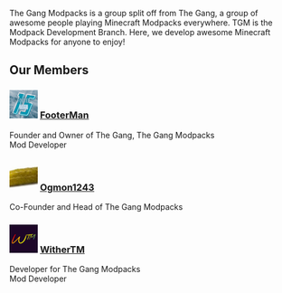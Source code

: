 The Gang Modpacks is a group split off from The Gang, a group of awesome people playing Minecraft Modpacks everywhere. TGM is the Modpack Development Branch. Here, we develop awesome Minecraft Modpacks for anyone to enjoy! 

## Our Members

### <img src="https://github.com/TheGangModpacks/.github/blob/main/profile/50pxFM15-December.png?raw=true">  [FooterMan](https://github.com/FooterMan15)

Founder and Owner of The Gang, The Gang Modpacks  
Mod Developer

### <img src="https://github.com/TheGangModpacks/.github/blob/main/profile/Ogmon.png?raw=true">  [Ogmon1243](https://github.com/Ogmon1243)

Co-Founder and Head of The Gang Modpacks

### <img src="https://github.com/TheGangModpacks/.github/blob/main/profile/50pxwtm.png?raw=true">  [WitherTM](https://github.com/WitherTM)

Developer for The Gang Modpacks   
Mod Developer
